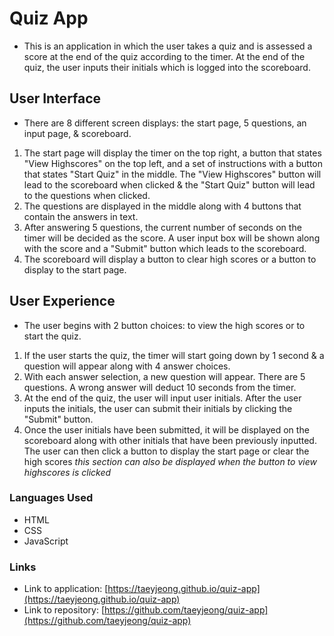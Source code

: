 # Quiz App

- This is an application in which the user takes a quiz and is assessed a score at the end of the quiz according to the timer.  At the end of the quiz, the user inputs their initials which is logged into the scoreboard.

## User Interface

- There are 8 different screen displays: the start page, 5 questions, an input page, & scoreboard.
1. The start page will display the timer on the top right, a button that states "View Highscores" on the top left, and a set of instructions with a button that states "Start Quiz" in the middle.  The "View Highscores" button will lead to the scoreboard when clicked & the "Start Quiz" button will lead to the questions when clicked.
2. The questions are displayed in the middle along with 4 buttons that contain the answers in text.
3. After answering 5 questions, the current number of seconds on the timer will be decided as the score.  A user input box will be shown along with the score and a "Submit" button which leads to the scoreboard.
4. The scoreboard will display a button to clear high scores or a button to display to the start page.

## User Experience

- The user begins with 2 button choices: to view the high scores or to start the quiz.
1. If the user starts the quiz, the timer will start going down by 1 second & a question will appear along with 4 answer choices.
2. With each answer selection, a new question will appear.  There are 5 questions.  A wrong answer will deduct 10 seconds from the timer.
3. At the end of the quiz, the user will input user initials.  After the user inputs the initials, the user can submit their initials by clicking the "Submit" button.
4. Once the user initials have been submitted, it will be displayed on the scoreboard along with other initials that have been previously inputted. The user can then click a button to display the start page or clear the high scores *this section can also be displayed when the button to view highscores is clicked*

### Languages Used
- HTML
- CSS
- JavaScript

### Links
- Link to application: [https://taeyjeong.github.io/quiz-app](https://taeyjeong.github.io/quiz-app)
- Link to repository: [https://github.com/taeyjeong/quiz-app](https://github.com/taeyjeong/quiz-app)
